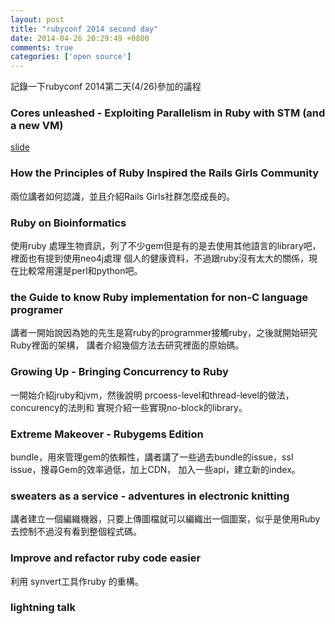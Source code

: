 ```yaml
---
layout: post
title: "rubyconf 2014 second day"
date: 2014-04-26 20:29:49 +0800
comments: true
categories: ['open source']
---
```


記錄一下rubyconf 2014第二天(4/26)參加的議程
<!-- more -->

### Cores unleashed - Exploiting Parallelism in Ruby with STM (and a new VM)  
[slide]  

### How the Principles of Ruby Inspired the Rails Girls Community
兩位講者如何認識，並且介紹Rails Girls社群怎麼成長的。

### Ruby on Bioinformatics
使用ruby 處理生物資訊，列了不少gem但是有的是去使用其他語言的library吧，裡面也有提到使用neo4j處理
個人的健康資料，不過跟ruby沒有太大的關係，現在比較常用還是perl和python吧。

### the Guide to know Ruby implementation for non-C language programer
講者一開始說因為她的先生是寫ruby的programmer接觸ruby，之後就開始研究Ruby裡面的架構，
講者介紹幾個方法去研究裡面的原始碼。


### Growing Up - Bringing Concurrency to Ruby
一開始介紹jruby和jvm，然後說明 prcoess-level和thread-level的做法，concurency的法則和
實現介紹一些實現no-block的library。


### Extreme Makeover - Rubygems Edition
bundle，用來管理gem的依賴性，講者講了一些過去bundle的issue，ssl issue，搜尋Gem的效率過低，加上CDN，
加入一些api，建立新的index。


### sweaters as a service - adventures in electronic knitting
講者建立一個編織機器，只要上傳圖檔就可以編織出一個圖案，似乎是使用Ruby去控制不過沒有看到整個程式碼。


### Improve and refactor ruby code easier
利用 synvert工具作ruby 的重構。


### lightning talk



[slide]: https://speakerdeck.com/brucehsu/rubyconf-dot-tw-2014-cores-unleashed-exploiting-parallelism-in-ruby-with-stm
